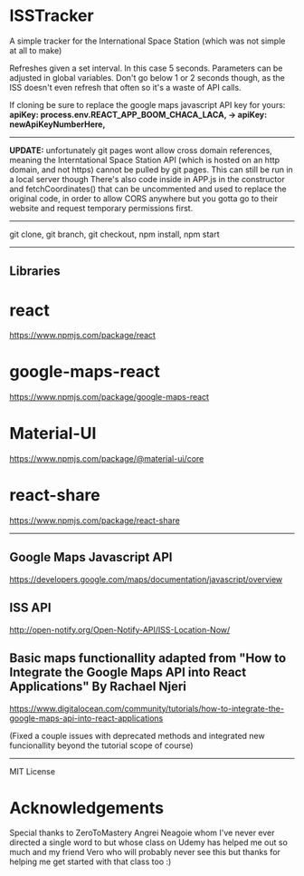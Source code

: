 # ISSTracker

A simple tracker for the International Space Station (which was not simple at all to make)

Refreshes given a set interval. In this case 5 seconds. Parameters can be adjusted in global variables.
Don't go below 1 or 2 seconds though, as the ISS doesn't even refresh that often so it's a waste of API calls.

If cloning be sure to replace the google maps javascript API key for yours:
**apiKey: process.env.REACT_APP_BOOM_CHACA_LACA, -> apiKey: newApiKeyNumberHere,**

---

**UPDATE:** unfortunately git pages wont allow cross domain references, meaning the Interntational Space Station API (which is hosted on an http domain, and not https) cannot be pulled by git pages.
This can still be run in a local server though
There's also code inside in APP.js in the constructor and fetchCoordinates() that can be uncommented and used to replace the original code, in order to allow CORS anywhere but you gotta go to their website and request temporary permissions first.

---

git clone, git branch, git checkout, npm install, npm start

---

## Libraries

# react

https://www.npmjs.com/package/react

# google-maps-react

https://www.npmjs.com/package/google-maps-react

# Material-UI

https://www.npmjs.com/package/@material-ui/core

# react-share

https://www.npmjs.com/package/react-share

---

## Google Maps Javascript API

https://developers.google.com/maps/documentation/javascript/overview

## ISS API

http://open-notify.org/Open-Notify-API/ISS-Location-Now/

## Basic maps functionallity adapted from "How to Integrate the Google Maps API into React Applications" By Rachael Njeri

https://www.digitalocean.com/community/tutorials/how-to-integrate-the-google-maps-api-into-react-applications

(Fixed a couple issues with deprecated methods and integrated new funcionallity beyond the tutorial scope of course)

---

MIT License

# Acknowledgements

Special thanks to ZeroToMastery Angrei Neagoie whom I've never ever directed a single word to but whose class on Udemy has helped me out so much and my friend Vero who will probably never see this but thanks for helping me get started with that class too :)

